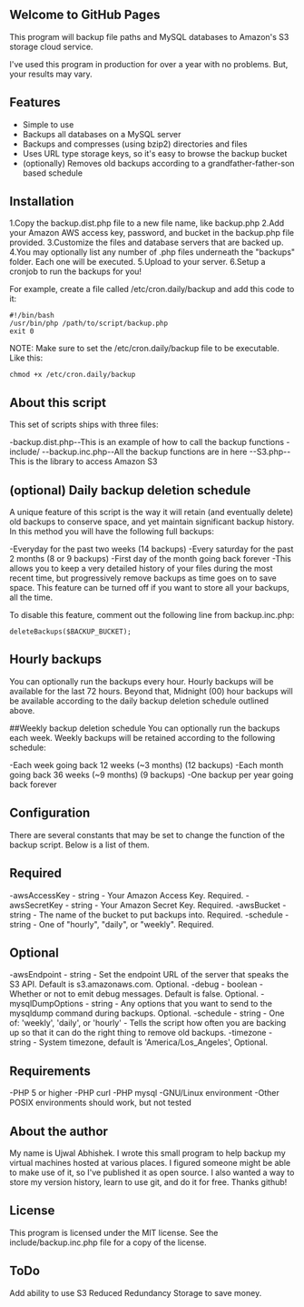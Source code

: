 ## Welcome to GitHub Pages

This program will backup file paths and MySQL databases to Amazon's S3 storage cloud service.

I've used this program in production for over a year with no problems. But, your results may vary.

## Features
- Simple to use
- Backups all databases on a MySQL server
- Backups and compresses (using bzip2) directories and files
- Uses URL type storage keys, so it's easy to browse the backup bucket
- (optionally) Removes old backups according to a grandfather-father-son based schedule

## Installation
1.Copy the backup.dist.php file to a new file name, like backup.php
2.Add your Amazon AWS access key, password, and bucket in the backup.php file provided.
3.Customize the files and database servers that are backed up.
4.You may optionally list any number of .php files underneath the "backups" folder. Each one will be executed.
5.Upload to your server.
6.Setup a cronjob to run the backups for you!

For example, create a file called /etc/cron.daily/backup and add this code to it:
```
#!/bin/bash
/usr/bin/php /path/to/script/backup.php    
exit 0
```
NOTE: Make sure to set the /etc/cron.daily/backup file to be executable. Like this:
```
chmod +x /etc/cron.daily/backup
```
## About this script
This set of scripts ships with three files:

-backup.dist.php--This is an example of how to call the backup functions
-include/
--backup.inc.php--All the backup functions are in here
--S3.php--This is the library to access Amazon S3
 
## (optional) Daily backup deletion schedule
A unique feature of this script is the way it will retain (and eventually delete) old backups to conserve space, and yet maintain significant backup history. In this method you will have the following full backups:

-Everyday for the past two weeks (14 backups)
-Every saturday for the past 2 months (8 or 9 backups)
-First day of the month going back forever
-This allows you to keep a very detailed history of your files during the most recent time, but progressively remove backups as time goes on to save space. This feature can be turned off if you want to store all your backups, all the time.

To disable this feature, comment out the following line from backup.inc.php:
```
deleteBackups($BACKUP_BUCKET);
```
## Hourly backups
You can optionally run the backups every hour. Hourly backups will be available for the last 72 hours. Beyond that, Midnight (00) hour backups will be available according to the daily backup deletion schedule outlined above.

##Weekly backup deletion schedule
You can optionally run the backups each week. Weekly backups will be retained according to the following schedule:

-Each week going back 12 weeks (~3 months) (12 backups)
-Each month going back 36 weeks (~9 months) (9 backups)
-One backup per year going back forever

## Configuration
There are several constants that may be set to change the function of the backup script. Below is a list of them.

## Required
-awsAccessKey - string - Your Amazon Access Key. Required.
-awsSecretKey - string - Your Amazon Secret Key. Required.
-awsBucket - string - The name of the bucket to put backups into. Required.
-schedule - string - One of "hourly", "daily", or "weekly". Required.
 
## Optional
-awsEndpoint - string - Set the endpoint URL of the server that speaks the S3 API. Default is s3.amazonaws.com. Optional.
-debug - boolean - Whether or not to emit debug messages. Default is false. Optional.
-mysqlDumpOptions - string - Any options that you want to send to the mysqldump command during backups. Optional.
-schedule - string - One of: 'weekly', 'daily', or 'hourly' - Tells the script how often you are backing up so that it can do the right thing to remove old backups.
-timezone - string - System timezone, default is 'America/Los_Angeles', Optional.
 
## Requirements
-PHP 5 or higher
-PHP curl
-PHP mysql
-GNU/Linux environment
-Other POSIX environments should work, but not tested
 
## About the author
My name is Ujwal Abhishek. I wrote this small program to help backup my virtual machines hosted at various places. I figured someone might be able to make use of it, so I've published it as open source. I also wanted a way to store my version history, learn to use git, and do it for free. Thanks github!

## License
This program is licensed under the MIT license. See the include/backup.inc.php file for a copy of the license.

## ToDo
Add ability to use S3 Reduced Redundancy Storage to save money.